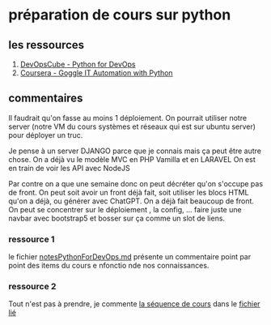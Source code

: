 # préparation de cours sur python

## les ressources

1. [DevOpsCube - Python for DevOps](https://github.com/AugustinPech/PythonLessonPreparation)
2. [Coursera - Goggle IT Automation with Python](https://www.coursera.org/professional-certificates/google-it-automation?adpostion=&ut[…]Qg0KyJGAe0ldiGOggTv3rbEr_vx69Y3VlxmcxZh9W4QWrq4aAnyxEALw_wcB)

## commentaires
Il faudrait qu'on fasse au moins 1 déploiement. On pourrait utiliser notre server (notre VM du cours systèmes et réseaux qui est sur ubuntu server) pour déployer un truc.

Je pense à un server DJANGO parce que je connais mais ça peut être autre chose.
On a déjà vu le modèle MVC en PHP Vamilla et en LARAVEL
On est en train de voir les API avec NodeJS

Par contre on a que une semaine donc on peut décréter qu'on s'occupe pas de front. On peut soit avoir un front déjà fait, soit utiliser les blocs HTML qu'on a déjà, ou générer avec ChatGPT. On a déjà fait beaucoup de front.
On peut se concentrer sur le déploiement , la config, ... faire juste une navbar avec bootstrap5 et bosser sur ça comme un slot de liens.
### ressource 1
le fichier [notesPythonForDevOps.md](/PythonLessonPreparation/notesPythonForDevOps.md) présente un commentaire point par point des items du cours e nfonctio nde nos connaissances.
### ressource 2
Tout n'est pas à prendre, je commente [la séquence de cours](https://www.coursera.org/professional-certificates/google-it-automation?adpostion=&utm_medium=sem&utm_source=gg&utm_campaign=B2C_EMEA__coursera_FTCOF_career-academy_pmax-multiple-audiences-country-multi-set2&campaignid=20882109092&adgroupid=&device=c&keyword=&matchtype=&network=x&devicemodel=&adposition=&creativeid=&hide_mobile_promo=&gad_source=1#courses) dans le [fichier lié]()